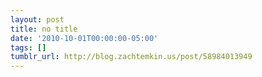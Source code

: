 ```yaml
---
layout: post
title: no title
date: '2010-10-01T00:00:00-05:00'
tags: []
tumblr_url: http://blog.zachtemkin.us/post/58984013949
---
```

